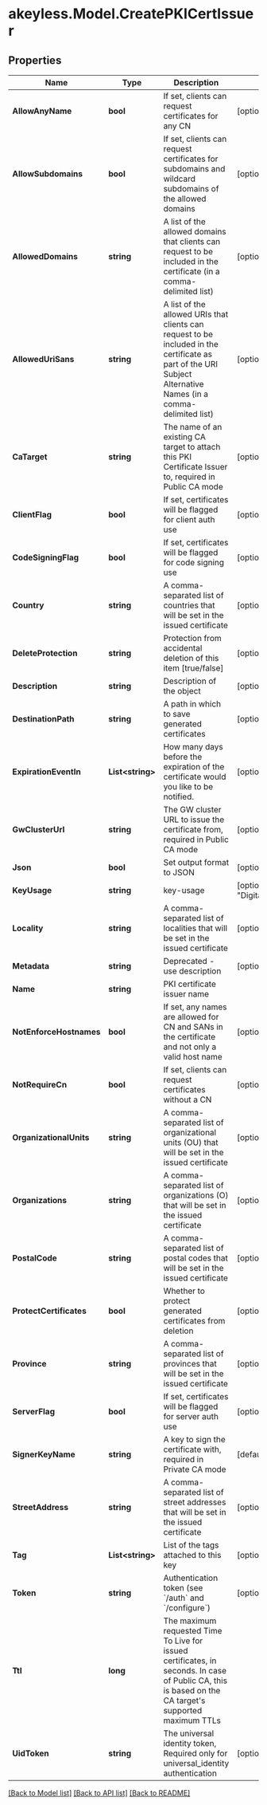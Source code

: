 # akeyless.Model.CreatePKICertIssuer

## Properties

Name | Type | Description | Notes
------------ | ------------- | ------------- | -------------
**AllowAnyName** | **bool** | If set, clients can request certificates for any CN | [optional] 
**AllowSubdomains** | **bool** | If set, clients can request certificates for subdomains and wildcard subdomains of the allowed domains | [optional] 
**AllowedDomains** | **string** | A list of the allowed domains that clients can request to be included in the certificate (in a comma-delimited list) | [optional] 
**AllowedUriSans** | **string** | A list of the allowed URIs that clients can request to be included in the certificate as part of the URI Subject Alternative Names (in a comma-delimited list) | [optional] 
**CaTarget** | **string** | The name of an existing CA target to attach this PKI Certificate Issuer to, required in Public CA mode | [optional] 
**ClientFlag** | **bool** | If set, certificates will be flagged for client auth use | [optional] 
**CodeSigningFlag** | **bool** | If set, certificates will be flagged for code signing use | [optional] 
**Country** | **string** | A comma-separated list of countries that will be set in the issued certificate | [optional] 
**DeleteProtection** | **string** | Protection from accidental deletion of this item [true/false] | [optional] 
**Description** | **string** | Description of the object | [optional] 
**DestinationPath** | **string** | A path in which to save generated certificates | [optional] 
**ExpirationEventIn** | **List&lt;string&gt;** | How many days before the expiration of the certificate would you like to be notified. | [optional] 
**GwClusterUrl** | **string** | The GW cluster URL to issue the certificate from, required in Public CA mode | [optional] 
**Json** | **bool** | Set output format to JSON | [optional] [default to false]
**KeyUsage** | **string** | key-usage | [optional] [default to "DigitalSignature,KeyAgreement,KeyEncipherment"]
**Locality** | **string** | A comma-separated list of localities that will be set in the issued certificate | [optional] 
**Metadata** | **string** | Deprecated - use description | [optional] 
**Name** | **string** | PKI certificate issuer name | 
**NotEnforceHostnames** | **bool** | If set, any names are allowed for CN and SANs in the certificate and not only a valid host name | [optional] 
**NotRequireCn** | **bool** | If set, clients can request certificates without a CN | [optional] 
**OrganizationalUnits** | **string** | A comma-separated list of organizational units (OU) that will be set in the issued certificate | [optional] 
**Organizations** | **string** | A comma-separated list of organizations (O) that will be set in the issued certificate | [optional] 
**PostalCode** | **string** | A comma-separated list of postal codes that will be set in the issued certificate | [optional] 
**ProtectCertificates** | **bool** | Whether to protect generated certificates from deletion | [optional] 
**Province** | **string** | A comma-separated list of provinces that will be set in the issued certificate | [optional] 
**ServerFlag** | **bool** | If set, certificates will be flagged for server auth use | [optional] 
**SignerKeyName** | **string** | A key to sign the certificate with, required in Private CA mode | [default to "dummy_signer_key"]
**StreetAddress** | **string** | A comma-separated list of street addresses that will be set in the issued certificate | [optional] 
**Tag** | **List&lt;string&gt;** | List of the tags attached to this key | [optional] 
**Token** | **string** | Authentication token (see &#x60;/auth&#x60; and &#x60;/configure&#x60;) | [optional] 
**Ttl** | **long** | The maximum requested Time To Live for issued certificates, in seconds. In case of Public CA, this is based on the CA target&#39;s supported maximum TTLs | 
**UidToken** | **string** | The universal identity token, Required only for universal_identity authentication | [optional] 

[[Back to Model list]](../README.md#documentation-for-models) [[Back to API list]](../README.md#documentation-for-api-endpoints) [[Back to README]](../README.md)


